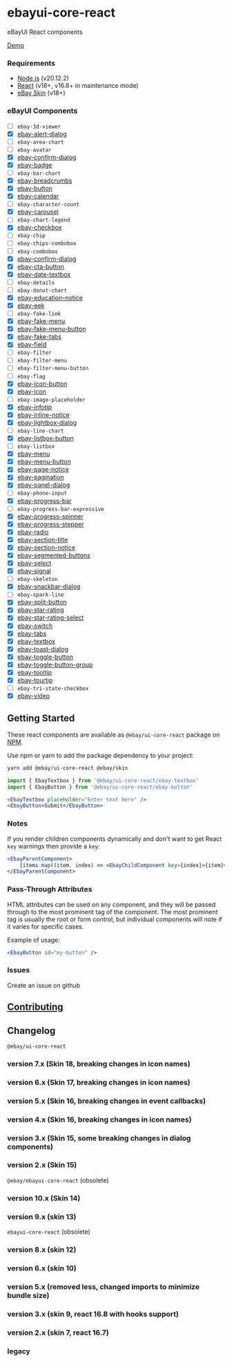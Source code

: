 # ebayui-core-react

eBayUI React components

[Demo](https://opensource.ebay.com/ebayui-core-react/main)

### Requirements

* [Node.js](https://nodejs.org/en/) (v20.12.2)
* [React](https://reactjs.org/) (v18+, v16.8+ in maintenance mode)
* [eBay Skin](https://ebay.github.io/skin/) (v18+)

### eBayUI Components
* [ ] `ebay-3d-viewer`
* [x] [ebay-alert-dialog](src/ebay-alert-dialog)
* [ ] `ebay-area-chart`
* [ ] `ebay-avatar`
* [x] [ebay-confirm-dialog](src/ebay-confirm-dialog)
* [x] [ebay-badge](src/ebay-badge)
* [ ] `ebay-bar-chart`
* [x] [ebay-breadcrumbs](src/ebay-breadcrumbs)
* [x] [ebay-button](src/ebay-button)
* [x] [ebay-calendar](src/ebay-calendar)
* [ ] `ebay-character-count`
* [x] [ebay-carousel](src/ebay-carousel)
* [ ] `ebay-chart-legend`
* [x] [ebay-checkbox](src/ebay-checkbox)
* [ ] `ebay-chip`
* [ ] `ebay-chips-combobox`
* [ ] `ebay-combobox`
* [x] [ebay-confirm-dialog](src/ebay-confirm-dialog)
* [x] [ebay-cta-button](src/ebay-cta-button)
* [x] [ebay-date-textbox](src/ebay-date-textbox)
* [ ] `ebay-details`
* [ ] `ebay-donut-chart`
* [x] [ebay-education-notice](src/ebay-education-notice)
* [x] [ebay-eek](src/ebay-eek)
* [ ] `ebay-fake-link`
* [x] [ebay-fake-menu](src/ebay-fake-menu)
* [x] [ebay-fake-menu-button](src/ebay-fake-menu-button)
* [x] [ebay-fake-tabs](src/ebay-fake-tabs)
* [x] [ebay-field](src/ebay-field)
* [ ] `ebay-filter`
* [ ] `ebay-filter-menu`
* [ ] `ebay-filter-menu-button`
* [ ] `ebay-flag`
* [x] [ebay-icon-button](src/ebay-icon-button)
* [x] [ebay-icon](src/ebay-icon)
* [ ] `ebay-image-placeholder`
* [x] [ebay-infotip](src/ebay-infotip)
* [x] [ebay-inline-notice](src/ebay-inline-notice)
* [x] [ebay-lightbox-dialog](src/ebay-lightbox-dialog)
* [ ] `ebay-line-chart`
* [x] [ebay-listbox-button](src/ebay-listbox-button)
* [ ] `ebay-listbox`
* [x] [ebay-menu](src/ebay-menu)
* [x] [ebay-menu-button](src/ebay-menu-button)
* [x] [ebay-page-notice](src/ebay-page-notice)
* [x] [ebay-pagination](src/ebay-pagination)
* [x] [ebay-panel-dialog](src/ebay-panel-dialog)
* [ ] `ebay-phone-input`
* [x] [ebay-progress-bar](src/ebay-progress-bar)
* [ ] `ebay-progress-bar-expressive`
* [x] [ebay-progress-spinner](src/ebay-progress-spinner)
* [x] [ebay-progress-stepper](src/ebay-progress-stepper)
* [x] [ebay-radio](src/ebay-radio)
* [x] [ebay-section-title](src/ebay-section-title)
* [x] [ebay-section-notice](src/ebay-section-notice)
* [x] [ebay-segmented-buttons](src/ebay-segmented-buttons)
* [x] [ebay-select](src/ebay-select)
* [x] [ebay-signal](src/ebay-signal)
* [ ] `ebay-skeleton`
* [x] [ebay-snackbar-dialog](src/ebay-snackbar-dialog)
* [ ] `ebay-spark-line`
* [x] [ebay-split-button](src/ebay-split-button)
* [x] [ebay-star-rating](src/ebay-star-rating)
* [x] [ebay-star-rating-select](src/ebay-star-rating-select)
* [x] [ebay-switch](src/ebay-switch)
* [x] [ebay-tabs](src/ebay-tabs)
* [x] [ebay-textbox](src/ebay-textbox)
* [x] [ebay-toast-dialog](src/ebay-toast-dialog)
* [x] [ebay-toggle-button](src/ebay-toast-dialog)
* [x] [ebay-toggle-button-group](src/ebay-toast-dialog)
* [x] [ebay-tooltip](src/ebay-tooltip)
* [x] [ebay-tourtip](src/ebay-tourtip)
* [ ] `ebay-tri-state-checkbox`
* [x] [ebay-video](src/ebay-video)

## Getting Started

These react components are available as `@ebay/ui-core-react` package on [NPM](https://npmjs.org/@ebay/ui-core-react).

Use npm or yarn to add the package dependency to your project:

```sh
yarn add @ebay/ui-core-react @ebay/skin
```

```jsx harmony
import { EbayTextbox } from '@ebay/ui-core-react/ebay-textbox'
import { EbayButton } from '@ebay/ui-core-react/ebay-button'

<EbayTextbox placeholder="Enter text here" />
<EbayButton>Submit</EbayButton>
```

### Notes
If you render children components dynamically and don't want to get React `key` warnings then provide a `key`:
```jsx harmony
<EbayParentComponent>
    {items.map((item, index) => <EbayChildComponent key={index}>{item}</EbayChildComponent>)}
</EbayParentComponent>
```

### Pass-Through Attributes

HTML attributes can be used on any component, and they will be passed through to the most prominent tag of the component. The most prominent tag is usually the root or form control, but individual components will note if it varies for specific cases.

Example of usage:
```jsx
<EbayButton id="my-button" />
```

### Issues

Create an issue on github

## [Contributing](CONTRIBUTING.md)

## Changelog

`@ebay/ui-core-react`
### version 7.x (Skin 18, breaking changes in icon names)
### version 6.x (Skin 17, breaking changes in icon names)
### version 5.x (Skin 16, breaking changes in event callbacks)
### version 4.x (Skin 16, breaking changes in icon names)
### version 3.x (Skin 15, some breaking changes in dialog components)
### version 2.x (Skin 15)

`@ebay/ebayui-core-react` (obsolete)
### version 10.x (Skin 14)
### version 9.x (skin 13)

`ebayui-core-react` (obsolete)
### version 8.x (skin 12)
### version 6.x (skin 10)
### version 5.x (removed less, changed imports to minimize bundle size)
### version 3.x (skin 9, react 16.8 with hooks support)
### version 2.x (skin 7, react 16.7)
### legacy

